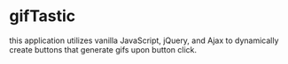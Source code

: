 # gifTastic
this application utilizes vanilla JavaScript, jQuery, and Ajax to dynamically create buttons that generate gifs upon button click. 
